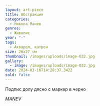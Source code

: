 ```yaml
---
layout: art-piece
title: Абстракция
categories:
  - Никола Манев
genres:
  - Живопис
year: "-"
tags:
  - Акварел, катрон
size: 26х27 см
thumbnail: /images/uploads/image-032.jpg
gallery:
  - image: /images/uploads/image-032.jpg
date: 2024-03-16T14:28:37.342Z
sold: false
---
```

Подпис долу дясно с маркер в черно

*MANEV*
